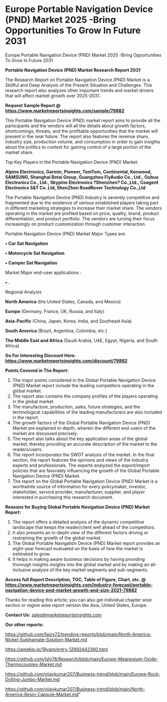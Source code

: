 # Europe Portable Navigation Device (PND) Market 2025 -Bring Opportunities To Grow In Future 2031
 Europe Portable Navigation Device (PND) Market 2025 -Bring Opportunities To Grow In Future 2031

<strong>Portable Navigation Device (PND) Market Research Report 2031</strong>

The Research Report on Portable Navigation Device (PND) Market is a Skillful and Deep Analysis of the Present Situation and Challenges. This research report also analyzes other important trends and market drivers that will affect market growth over 2025-2031.

<strong>Request Sample Report @ <a href=https://www.marketreportsinsights.com/sample/79882>https://www.marketreportsinsights.com/sample/79882</a></strong>

This Portable Navigation Device (PND) market report aims to provide all the participants and the vendors will all the details about growth factors, shortcomings, threats, and the profitable opportunities that the market will present in the near future. The report also features the revenue share, industry size, production volume, and consumption in order to gain insights about the politics to contest for gaining control of a large portion of the market share.

Top Key Players in the Portable Navigation Device (PND) Market:

<strong>Alpine Electronics, Garmin, Pioneer, TomTom, Continental, Kenwood, SAMSUNG, Shanghai Botai Group, Guangzhou FlyAudio Co., Ltd., Ouhua Electronics Co., Ltd., Skypine Electronics ?Shenzhen? Co.,Ltd., Coagent Electronics S&T Co. Ltd, ShenZhen RoadRover Technology Co.,Ltd</strong>

The Portable Navigation Device (PND) Industry is severely competitive and fragmented due to the existence of various established players taking part in different marketing strategies to increase their market share. The vendors operating in the market are profiled based on price, quality, brand, product differentiation, and product portfolio. The vendors are turning their focus increasingly on product customization through customer interaction.

Portable Navigation Device (PND) Market Major Types are:

<strong>• Car Sat Navigation

• Motorcycle Sat Navigation

• Camper Sat Navigation</strong>

Market Major end-user applications :

<strong>• .</strong>

Regional Analysis

</u><strong><b>North America</b></strong> (the United States, Canada, and Mexico)

<strong><b>Europe </b></strong>(Germany, France, UK, Russia, and Italy)

<strong><b>Asia-Pacific</b></strong> (China, Japan, Korea, India, and Southeast Asia)

<strong><b>South America</b></strong> (Brazil, Argentina, Colombia, etc.)

<strong><b>The Middle East and Africa</b></strong> (Saudi Arabia, UAE, Egypt, Nigeria, and South Africa)

<strong>Go For Interesting Discount Here: <a href=https://www.marketreportsinsights.com/discount/79882>https://www.marketreportsinsights.com/discount/79882</a></strong>

<strong>Points Covered in The Report:</strong>
<ol>
  <li>The major points considered in the Global Portable Navigation Device (PND) Market report include the leading competitors operating in the global market.</li>
  <li>The report also contains the company profiles of the players operating in the global market.</li>
  <li>The manufacture, production, sales, future strategies, and the technological capabilities of the leading manufacturers are also included in the report.</li>
  <li>The growth factors of the Global Portable Navigation Device (PND) Market are explained in-depth, wherein the different end-users of the market are discussed precisely.</li>
  <li>The report also talks about the key application areas of the global market, thereby providing an accurate description of the market to the readers/users.</li>
  <li>The report incorporates the SWOT analysis of the market. In the final section, the report features the opinions and views of the industry experts and professionals. The experts analyzed the export/import policies that are favorably influencing the growth of the Global Portable Navigation Device (PND) Market.</li>
  <li>The report on the Global Portable Navigation Device (PND) Market is a worthwhile source of information for every policymaker, investor, stakeholder, service provider, manufacturer, supplier, and player interested in purchasing this research document.</li>
</ol>
<strong>Reasons for Buying Global Portable Navigation Device (PND) Market Report:</strong>

<ol>
  <li>The report offers a detailed analysis of the dynamic competitive landscape that keeps the reader/client well ahead of the competitors.</li>
  <li>It also presents an in-depth view of the different factors driving or restraining the growth of the global market.</li>
  <li>The Global Portable Navigation Device (PND) Market report provides an eight-year forecast evaluated on the basis of how the market is estimated to grow.</li>
  <li>It helps in making aware business decisions by having providing thorough insights insights into the global market and by making an all-inclusive analysis of the key market segments and sub-segments.</li>
</ol>
<strong>Access full Report Description, TOC, Table of Figure, Chart, etc. @ <a href=https://www.marketreportsinsights.com/industry-forecast/portable-navigation-device-pnd-market-growth-and-size-2021-79882>https://www.marketreportsinsights.com/industry-forecast/portable-navigation-device-pnd-market-growth-and-size-2021-79882</a></strong>


Thanks for reading this article; you can also get individual chapter wise section or region wise report version like Asia, United States, Europe.

<strong>Contact Us:</strong>
sales@marketreportsinsights.com

<strong>Our other reports:</strong>

<a href=https://github.com/faizy72/trending-reports/blob/main/North-America-Nickel-Sulphamate-Solution-Market.md>https://github.com/faizy72/trending-reports/blob/main/North-America-Nickel-Sulphamate-Solution-Market.md</a>

<a href=https://ameblo.jp/18yam/entry-12892442360.html>https://ameblo.jp/18yam/entry-12892442360.html</a>

<a href=https://github.com/Ishi78/Research/blob/main/Europe-Magnesium-Oxide-Thermocouples-Market.md>https://github.com/Ishi78/Research/blob/main/Europe-Magnesium-Oxide-Thermocouples-Market.md</a>

<a href=https://github.com/vijaykumar207/Business-trend/blob/main/Europe-Rock-Drilling-Jumbo-Market.md>https://github.com/vijaykumar207/Business-trend/blob/main/Europe-Rock-Drilling-Jumbo-Market.md</a>

<a href=https://github.com/vijaykumar207/Business-trend/blob/main/North-America-Resin-Capsule-Market.md>https://github.com/vijaykumar207/Business-trend/blob/main/North-America-Resin-Capsule-Market.md</a>"
